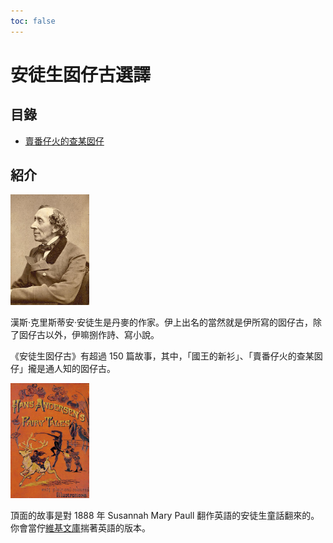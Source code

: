 ```yaml
---
toc: false
---
```


# 安徒生囡仔古選譯

## 目錄

- [賣番仔火的查某囡仔](the_little_match_seller)

## 紹介

<img src="images/andersen.jpg" width=25%>

漢斯·克里斯蒂安·安徒生是丹麥的作家。伊上出名的當然就是伊所寫的囡仔古，除了囡仔古以外，伊嘛捌作詩、寫小說。

《安徒生囡仔古》有超過 150 篇故事，其中，「國王的新衫」、「賣番仔火的查某囡仔」攏是通人知的囡仔古。

<img src="images/cover.png" width=25%>

頂面的故事是對 1888 年 Susannah Mary Paull 翻作英語的安徒生童話翻來的。
你會當佇[維基文庫](https://en.wikisource.org/wiki/Hans_Andersen%27s_Fairy_Tales)揣著英語的版本。